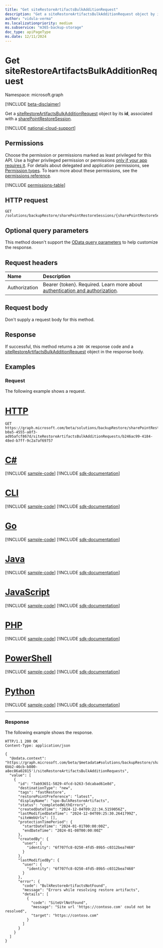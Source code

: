 ```yaml
---
title: "Get siteRestoreArtifactsBulkAdditionRequest"
description: "Get a siteRestoreArtifactsBulkAdditionRequest object by its ID, associated with a sharePointRestoreSession."
author: "vidula-verma"
ms.localizationpriority: medium
ms.subservice: "m365-backup-storage"
doc_type: apiPageType
ms.date: 12/11/2024
---
```


# Get siteRestoreArtifactsBulkAdditionRequest

Namespace: microsoft.graph

[!INCLUDE [beta-disclaimer](../../includes/beta-disclaimer.md)]

Get a [siteRestoreArtifactsBulkAdditionRequest](../resources/siterestoreartifactsbulkadditionrequest.md) object by its **id**, associated with a [sharePointRestoreSession](../resources/sharepointrestoresession.md).

[!INCLUDE [national-cloud-support](../../includes/global-only.md)]

## Permissions

Choose the permission or permissions marked as least privileged for this API. Use a higher privileged permission or permissions [only if your app requires it](/graph/permissions-overview#best-practices-for-using-microsoft-graph-permissions). For details about delegated and application permissions, see [Permission types](/graph/permissions-overview#permission-types). To learn more about these permissions, see the [permissions reference](/graph/permissions-reference).

<!-- {
  "blockType": "permissions",
  "name": "siterestoreartifactsbulkadditionrequest-get-permissions"
}
-->
[!INCLUDE [permissions-table](../includes/permissions/siterestoreartifactsbulkadditionrequest-get-permissions.md)]

## HTTP request

<!-- {
  "blockType": "ignored"
}
-->
``` http
GET /solutions/backupRestore/sharePointRestoreSessions/{sharePointRestoreSessionId}/siteRestoreArtifactsBulkAdditionRequests/{siteRestoreArtifactsBulkAdditionRequestId}
```

## Optional query parameters

This method doesn't support the [OData query parameters](/graph/query-parameters) to help customize the response.

## Request headers

|Name|Description|
|:---|:---|
|Authorization|Bearer {token}. Required. Learn more about [authentication and authorization](/graph/auth/auth-concepts).|

## Request body

Don't supply a request body for this method.

## Response

If successful, this method returns a `200 OK` response code and a [siteRestoreArtifactsBulkAdditionRequest](../resources/siterestoreartifactsbulkadditionrequest.md) object in the response body.

## Examples

### Request

The following example shows a request.
# [HTTP](#tab/http)
<!-- {
  "blockType": "request",
  "name": "get_siterestoreartifactsbulkadditionrequest"
}
-->
``` http
GET https://graph.microsoft.com/beta/solutions/backupRestore/sharePointRestoreSessions/89ca51b1-b0a5-4555-a8f3-ad95afcf867d/siteRestoreArtifactsBulkAdditionRequests/b246ac99-4184-48ed-b7ff-9c2a7af69757
```

# [C#](#tab/csharp)
[!INCLUDE [sample-code](../includes/snippets/csharp/get-siterestoreartifactsbulkadditionrequest-csharp-snippets.md)]
[!INCLUDE [sdk-documentation](../includes/snippets/snippets-sdk-documentation-link.md)]

# [CLI](#tab/cli)
[!INCLUDE [sample-code](../includes/snippets/cli/get-siterestoreartifactsbulkadditionrequest-cli-snippets.md)]
[!INCLUDE [sdk-documentation](../includes/snippets/snippets-sdk-documentation-link.md)]

# [Go](#tab/go)
[!INCLUDE [sample-code](../includes/snippets/go/get-siterestoreartifactsbulkadditionrequest-go-snippets.md)]
[!INCLUDE [sdk-documentation](../includes/snippets/snippets-sdk-documentation-link.md)]

# [Java](#tab/java)
[!INCLUDE [sample-code](../includes/snippets/java/get-siterestoreartifactsbulkadditionrequest-java-snippets.md)]
[!INCLUDE [sdk-documentation](../includes/snippets/snippets-sdk-documentation-link.md)]

# [JavaScript](#tab/javascript)
[!INCLUDE [sample-code](../includes/snippets/javascript/get-siterestoreartifactsbulkadditionrequest-javascript-snippets.md)]
[!INCLUDE [sdk-documentation](../includes/snippets/snippets-sdk-documentation-link.md)]

# [PHP](#tab/php)
[!INCLUDE [sample-code](../includes/snippets/php/get-siterestoreartifactsbulkadditionrequest-php-snippets.md)]
[!INCLUDE [sdk-documentation](../includes/snippets/snippets-sdk-documentation-link.md)]

# [PowerShell](#tab/powershell)
[!INCLUDE [sample-code](../includes/snippets/powershell/get-siterestoreartifactsbulkadditionrequest-powershell-snippets.md)]
[!INCLUDE [sdk-documentation](../includes/snippets/snippets-sdk-documentation-link.md)]

# [Python](#tab/python)
[!INCLUDE [sample-code](../includes/snippets/python/get-siterestoreartifactsbulkadditionrequest-python-snippets.md)]
[!INCLUDE [sdk-documentation](../includes/snippets/snippets-sdk-documentation-link.md)]

---

### Response

The following example shows the response.
<!-- {
  "blockType": "response",
  "truncated": true,
  "@odata.type": "microsoft.graph.siteRestoreArtifactsBulkAdditionRequest"
}
-->
``` http
HTTP/1.1 200 OK
Content-Type: application/json

{
  "@odata.context": "https://graph.microsoft.com/beta/$metadata#solutions/backupRestore/sharePointRestoreSessions('f25015f4-6bb2-46cb-b800-a8ec86a02815')/siteRestoreArtifactsBulkAdditionRequests",
  "value": [
    {
      "id": "7ab93651-5029-4fcd-b263-5dcabad61e8d",
      "destinationType": "new",
      "tags": "fastRestore",
      "restorePointPreference": "latest",
      "displayName": "spo-BulkRestoreArtifacts",
      "status": "completedWithErrors",
      "createdDateTime": "2024-12-04T09:22:34.5159056Z",
      "lastModifiedDateTime": "2024-12-04T09:25:30.2641799Z",
      "siteWebUrls": [],
      "protectionTimePeriod": {
        "startDateTime": "2024-01-01T00:00:00Z",
        "endDateTime": "2024-01-08T00:00:00Z"
      },
      "createdBy": {
        "user": {
          "identity": "6f707fc8-0250-4fd5-89b5-c0312bea7460"
        }
      },
      "lastModifiedBy": {
        "user": {
          "identity": "6f707fc8-0250-4fd5-89b5-c0312bea7460"
        }
      },
      "error": {
        "code": "BulkRestoreArtifactsNotFound",
        "message": "Errors while resolving restore artifacts",
        "details": [
          {
            "code": "SiteUrlNotFound",
            "message": "Site url 'https://contoso.com' could not be resolved",
            "target": "https://contoso.com"
          }
        ]
      }
    }
  ]
}
```

